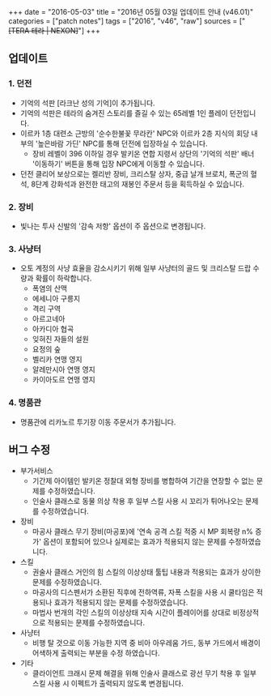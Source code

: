 +++
date = "2016-05-03"
title = "2016년 05월 03일 업데이트 안내 (v46.01)"
categories = ["patch notes"]
tags = ["2016", "v46", "raw"]
sources = ["~~[TERA 테라 | NEXON]~~"]
+++

## 업데이트

### **1.** 던전
- 기억의 석판 [라크난 성의 기억]이 추가됩니다.
- 기억의 석판은 테라의 숨겨진 스토리를 즐길 수 있는 65레벨 1인 플레이 던전입니다.
- 이르카 1층 대련소 근방의 '순수한불꽃 무라칸' NPC와 이르카 2층 지식의 회당 내부의 '높은바람 가딘' NPC를 통해 던전에 입장하실 수 있습니다.
  - 장비 레벨이 396 이하일 경우 발키온 연합 지령서 상단의 '기억의 석판' 배너 '이동하기' 버튼을 통해 입장 NPC에게 이동할 수 있습니다.
- 던전 클리어 보상으로는 켈리반 장비, 크리스탈 상자, 중급 날개 브로치, 폭군의 혈석, 8단계 강화석과 완전한 태고의 재봉인 주문서 등을 획득하실 수 있습니다.

### **2.** 장비
- 빛나는 투사 신발의 '감속 저항' 옵션이 주 옵션으로 변경됩니다.

### **3.** 사냥터
- 오토 계정의 사냥 효율을 감소시키기 위해 일부 사냥터의 골드 및 크리스탈 드랍 수량과 확률이 하락합니다.
  - 폭염의 산맥
  - 에세니아 구릉지
  - 격리 구역
  - 아르고네아
  - 아카디아 협곡
  - 잊혀진 자들의 설원
  - 요정의 숲
  - 벨리카 연맹 영지
  - 알레만시아 연맹 영지
  - 카이아도르 연맹 영지

### **4.** 명품관
- 명품관에 리카노르 투기장 이동 주문서가 추가됩니다.

## 버그 수정

- 부가서비스
  - 기간제 아이템인 발키온 정찰대 외형 장비를 병합하여 기간을 연장할 수 없는 문제를 수정하였습니다.
  - 인술사 클래스로 동물 의상 착용 후 일부 스킬 사용 시 꼬리가 튀어나오는 문제를 수정하였습니다.
- 장비
  - 마공사 클래스 무기 장비(마공포)에 '연속 공격 스킬 적중 시 MP 회복량 n% 증가' 옵션이 포함되어 있으나 실제로는 효과가 적용되지 않는 문제를 수정하였습니다.
- 스킬
  - 권술사 클래스 거인의 힘 스킬의 이상상태 툴팁 내용과 적용되는 효과가 상이한 문제를 수정하였습니다.
  - 마공사의 디스펜서가 소환된 직후에 전하역류, 자폭 스킬을 사용 시 쿨타임은 적용되나 효과가 적용되지 않는 문제를 수정하였습니다.
  - 마법사 번개의 각인 스킬의 이상상태 지속 시간이 플레이어를 상대로 비정상적으로 적용되는 문제를 수정하였습니다.
- 사냥터
  - 비행 탈 것으로 이동 가능한 지역 중 비아 아우레움 가드, 동부 가드에서 배경이 어색하게 출력되는 부분을 수정 하였습니다.
- 기타
  - 클라이언트 크래시 문제 해결을 위해 인술사 클래스로 광선 무기 착용 후 일부 스킬 사용 시 이펙트가 출력되지 않도록 변경됩니다.
